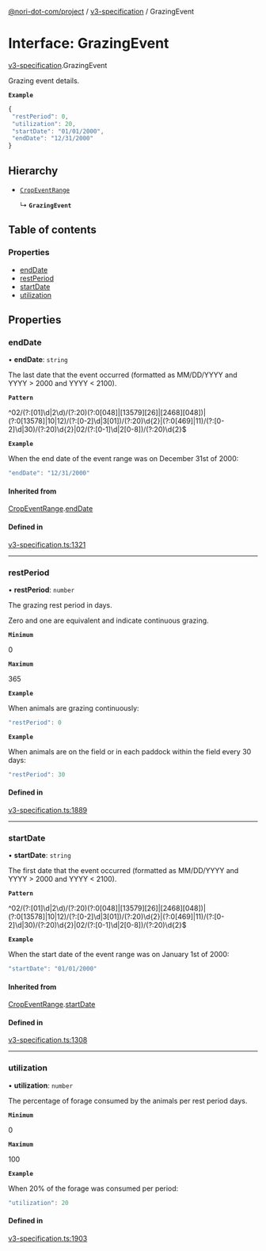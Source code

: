 [@nori-dot-com/project](../README.md) / [v3-specification](../modules/v3_specification.md) / GrazingEvent

# Interface: GrazingEvent

[v3-specification](../modules/v3_specification.md).GrazingEvent

Grazing event details.

**`Example`**

```js
{
 "restPeriod": 0,
 "utilization": 20,
 "startDate": "01/01/2000",
 "endDate": "12/31/2000"
}
```

## Hierarchy

- [`CropEventRange`](v3_specification.CropEventRange.md)

  ↳ **`GrazingEvent`**

## Table of contents

### Properties

- [endDate](v3_specification.GrazingEvent.md#enddate)
- [restPeriod](v3_specification.GrazingEvent.md#restperiod)
- [startDate](v3_specification.GrazingEvent.md#startdate)
- [utilization](v3_specification.GrazingEvent.md#utilization)

## Properties

### endDate

• **endDate**: `string`

The last date that the event occurred (formatted as MM/DD/YYYY and YYYY > 2000 and YYYY < 2100).

**`Pattern`**

^02/(?:[01]\d|2\d)/(?:20)(?:0[048]|[13579][26]|[2468][048])|(?:0[13578]|10|12)/(?:[0-2]\d|3[01])/(?:20)\d{2}|(?:0[469]|11)/(?:[0-2]\d|30)/(?:20)\d{2}|02/(?:[0-1]\d|2[0-8])/(?:20)\d{2}$

**`Example`**

<caption>When the end date of the event range was on December 31st of 2000:</caption>

```js
"endDate": "12/31/2000"
```

#### Inherited from

[CropEventRange](v3_specification.CropEventRange.md).[endDate](v3_specification.CropEventRange.md#enddate)

#### Defined in

[v3-specification.ts:1321](https://github.com/nori-dot-eco/nori-dot-com/blob/aa5eddd/packages/project/src/v3-specification.ts#L1321)

___

### restPeriod

• **restPeriod**: `number`

The grazing rest period in days.

Zero and one are equivalent and indicate continuous grazing.

**`Minimum`**

0

**`Maximum`**

365

**`Example`**

<caption>When animals are grazing continuously:</caption>

```js
"restPeriod": 0
```

**`Example`**

<caption>When animals are on the field or in each paddock within the field every 30 days:</caption>

```js
"restPeriod": 30
```

#### Defined in

[v3-specification.ts:1889](https://github.com/nori-dot-eco/nori-dot-com/blob/aa5eddd/packages/project/src/v3-specification.ts#L1889)

___

### startDate

• **startDate**: `string`

The first date that the event occurred (formatted as MM/DD/YYYY and YYYY > 2000 and YYYY < 2100).

**`Pattern`**

^02/(?:[01]\d|2\d)/(?:20)(?:0[048]|[13579][26]|[2468][048])|(?:0[13578]|10|12)/(?:[0-2]\d|3[01])/(?:20)\d{2}|(?:0[469]|11)/(?:[0-2]\d|30)/(?:20)\d{2}|02/(?:[0-1]\d|2[0-8])/(?:20)\d{2}$

**`Example`**

<caption>When the start date of the event range was on January 1st of 2000:</caption>

```js
"startDate": "01/01/2000"
```

#### Inherited from

[CropEventRange](v3_specification.CropEventRange.md).[startDate](v3_specification.CropEventRange.md#startdate)

#### Defined in

[v3-specification.ts:1308](https://github.com/nori-dot-eco/nori-dot-com/blob/aa5eddd/packages/project/src/v3-specification.ts#L1308)

___

### utilization

• **utilization**: `number`

The percentage of forage consumed by the animals per rest period days.

**`Minimum`**

0

**`Maximum`**

100

**`Example`**

<caption>When 20% of the forage was consumed per period:</caption>

```js
"utilization": 20
```

#### Defined in

[v3-specification.ts:1903](https://github.com/nori-dot-eco/nori-dot-com/blob/aa5eddd/packages/project/src/v3-specification.ts#L1903)
